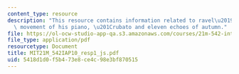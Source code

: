 ```yaml
---
content_type: resource
description: "This resource contains information related to ravel\u2019s passacaglia\
  \ movement of his piano, \u201Crubato and eleven echoes of autumn."
file: https://ol-ocw-studio-app-qa.s3.amazonaws.com/courses/21m-542-interdisciplinary-approaches-to-musical-time-january-iap-2010/5418d1d0f5b473e8ce4c98e3bf870515_MIT21M_542IAP10_resp1_js.pdf
file_type: application/pdf
resourcetype: Document
title: MIT21M_542IAP10_resp1_js.pdf
uid: 5418d1d0-f5b4-73e8-ce4c-98e3bf870515
---
```


